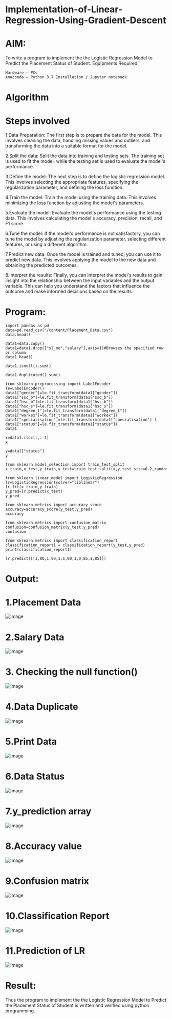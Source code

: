 # Implementation-of-Linear-Regression-Using-Gradient-Descent

# AIM:

To write a program to implement the the Logistic Regression Model to Predict the Placement Status of Student.
Equipments Required:

    Hardware – PCs
    Anaconda – Python 3.7 Installation / Jupyter notebook

# Algorithm
# Steps involved

1.Data Preparation: The first step is to prepare the data for the model. This involves cleaning the data, handling missing values and outliers, and transforming the data into a suitable format for the model.

2.Split the data: Split the data into training and testing sets. The training set is used to fit the model, while the testing set is used to evaluate the model's performance.

3.Define the model: The next step is to define the logistic regression model. This involves selecting the appropriate features, specifying the regularization parameter, and defining the loss function.

4.Train the model: Train the model using the training data. This involves minimizing the loss function by adjusting the model's parameters.

5.Evaluate the model: Evaluate the model's performance using the testing data. This involves calculating the model's accuracy, precision, recall, and F1 score.

6.Tune the model: If the model's performance is not satisfactory, you can tune the model by adjusting the regularization parameter, selecting different features, or using a different algorithm.

7.Predict new data: Once the model is trained and tuned, you can use it to predict new data. This involves applying the model to the new data and obtaining the predicted outcomes.

8.Interpret the results: Finally, you can interpret the model's results to gain insight into the relationship between the input variables and the output variable. This can help you understand the factors that influence the outcome and make informed decisions based on the results.
# Program:
```
import pandas as pd
data=pd.read_csv("/content/Placement_Data.csv")
data.head()

data1=data.copy()
data1=data1.drop(["sl_no","salary"],axis=1)#Browses the specified row or column
data1.head()

data1.isnull().sum()

data1.duplicated().sum()

from sklearn.preprocessing import LabelEncoder
le=LabelEncoder()
data1["gender"]=le.fit_transform(data1["gender"])
data1["ssc_b"]=le.fit_transform(data1["ssc_b"])
data1["hsc_b"]=le.fit_transform(data1["hsc_b"])
data1["hsc_s"]=le.fit_transform(data1["hsc_s"])
data1["degree_t"]=le.fit_transform(data1["degree_t"])
data1["workex"]=le.fit_transform(data1["workex"])
data1["specialisation"]=le.fit_transform(data1["specialisation"] )     
data1["status"]=le.fit_transform(data1["status"])       
data1 

x=data1.iloc[:,:-1]
x

y=data1["status"]
y

from sklearn.model_selection import train_test_split
x_train,x_test,y_train,y_test=train_test_split(x,y,test_size=0.2,random_state=0)

from sklearn.linear_model import LogisticRegression
lr=LogisticRegression(solver="liblinear")
lr.fit(x_train,y_train)
y_pred=lr.predict(x_test)
y_pred

from sklearn.metrics import accuracy_score
accuracy=accuracy_score(y_test,y_pred)
accuracy

from sklearn.metrics import confusion_matrix
confusion=confusion_matrix(y_test,y_pred)
confusion

from sklearn.metrics import classification_report
classification_report1 = classification_report(y_test,y_pred)
print(classification_report1)

lr.predict([[1,80,1,90,1,1,90,1,0,85,1,85]])
```
# Output:
# 1.Placement Data
![image](https://github.com/AGALYARAMESHKUMAR/Implementation-of-Linear-Regression-Using-Gradient-Descent/assets/119394395/8a616a19-f88d-4701-842e-ec39f92cca80)

# 2.Salary Data
![image](https://github.com/AGALYARAMESHKUMAR/Implementation-of-Linear-Regression-Using-Gradient-Descent/assets/119394395/302eaa95-851f-41f2-a17d-fb9191cf40a4)

# 3. Checking the null function()
![image](https://github.com/AGALYARAMESHKUMAR/Implementation-of-Linear-Regression-Using-Gradient-Descent/assets/119394395/844faf94-42ee-4bb4-a075-bd04296bfec1)


# 4.Data Duplicate
![image](https://github.com/AGALYARAMESHKUMAR/Implementation-of-Linear-Regression-Using-Gradient-Descent/assets/119394395/12281383-aefc-4d1a-a6b2-b3d491d9cfd1)

# 5.Print Data
![image](https://github.com/AGALYARAMESHKUMAR/Implementation-of-Linear-Regression-Using-Gradient-Descent/assets/119394395/c574996f-bf40-467f-b2f9-ac040593796f)


# 6.Data Status
![image](https://github.com/AGALYARAMESHKUMAR/Implementation-of-Linear-Regression-Using-Gradient-Descent/assets/119394395/23ca6c55-f214-4762-af56-a7de16bafb0f)


# 7.y_prediction array
![image](https://github.com/AGALYARAMESHKUMAR/Implementation-of-Linear-Regression-Using-Gradient-Descent/assets/119394395/620ed83b-e547-4e33-80d5-ba4daff3e98a)


# 8.Accuracy value
![image](https://github.com/AGALYARAMESHKUMAR/Implementation-of-Linear-Regression-Using-Gradient-Descent/assets/119394395/b8e4067a-a911-48c7-a8f8-1f5877ce3427)


# 9.Confusion matrix
![image](https://github.com/AGALYARAMESHKUMAR/Implementation-of-Linear-Regression-Using-Gradient-Descent/assets/119394395/ea0dab2a-dd0b-4c3b-ab99-3091bfa9024a)

# 10.Classification Report
![image](https://github.com/AGALYARAMESHKUMAR/Implementation-of-Linear-Regression-Using-Gradient-Descent/assets/119394395/b8415521-6720-41cf-9184-2edb81f0e474)


# 11.Prediction of LR
![image](https://github.com/AGALYARAMESHKUMAR/Implementation-of-Linear-Regression-Using-Gradient-Descent/assets/119394395/39fd1e28-b5f1-4e67-bf6a-112068a26910)

# Result:
Thus the program to implement the the Logistic Regression Model to Predict the Placement Status of Student is written and verified using python programming.
